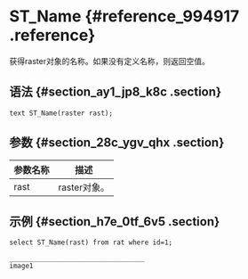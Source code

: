 # ST\_Name {#reference_994917 .reference}

获得raster对象的名称。如果没有定义名称，则返回空值。

## 语法 {#section_ay1_jp8_k8c .section}

``` {#codeblock_k6j_890_bpq}
text ST_Name(raster rast);
```

## 参数 {#section_28c_ygv_qhx .section}

|参数名称|描述|
|----|--|
|rast|raster对象。|

## 示例 {#section_h7e_0tf_6v5 .section}

``` {#codeblock_1i6_abf_kad}
select ST_Name(rast) from rat where id=1;

__________________________________
image1
```

